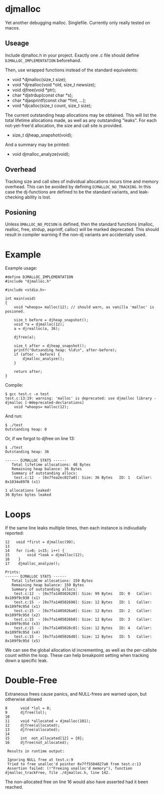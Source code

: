 # djmalloc
Yet another debugging malloc. Singlefile.
Currently only really tested on macos.

## Useage

Include djmalloc.h in your project. Exactly one .c file should define `DJMALLOC_IMPLEMENTATION` beforehand.

Then, use wrapped functions instead of the standard equivalents:

* void *djmalloc(size_t size);
* void *djrealloc(void *old, size_t newsize);
* void djfree(void *ptr);
* char *djstrdup(const char *s);
* char *djasprintf(const char *fmt, ...);
* void *djcalloc(size_t count, size_t size);

The current outstanding heap allocations may be obtained. This will list the total lifetime allocations made, as well as any outstanding
"leaks". For each not-yet-free'd allocation, the size and call site is provided.
* size_t djheap_snapshot(void);

And a summary may be printed:
* void djmalloc_analyze(void);

## Overhead
Tracking size and call sites of individual allocations incurs time and memory overhead. This can be avoided by defining `DJMALLOC_NO_TRACKING`.
In this case the dj-functions are defined to be the standard variants, and leak-checking ability is lost.

## Posioning
Unless `DMALLOC_NO_POISON` is defined, then the standard functions (malloc, realloc, free, strdup, asprintf, calloc) will be marked deprecated. This should result in compiler warning if the non-dj variants are accidentally used.

# Example

Example usage:

```
#define DJMALLOC_IMPLEMENTATION
#include "djmalloc.h"

#include <stdio.h>·

int main(void)
{
    void *whoops= malloc(12); // should warn, as vanilla 'malloc' is posioned.

    size_t before = djheap_snapshot();
    void *a = djmalloc(12);
    a = djrealloc(a, 36);
    
    djfree(a);

    size_t after = djheap_snapshot();
    printf("Outsanding heap: %ld\n", after-before);
    if (after - before) {
        djmalloc_analyze();
    }

    return after;
}
```

Compile:
```
$ gcc test.c -o test
test.c:13:19: warning: 'malloc' is deprecated: use djmalloc library - djmalloc [-Wdeprecated-declarations]
    void *whoops= malloc(12);
 ```
 
 And run:
 
 ```
 $ ./test
Outstanding heap: 0
```

Or, if we forgot to djfree on line 13:

```
$ ./test
Outstanding heap: 36

------ DJMALLOC STATS ------
   Total lifetime allocations: 48 Bytes
   Remaining heap balance: 36 Bytes
   Summary of outstanding allocs:
	test.c:12  - [0x7fea2ec027a0]: Size: 36 Bytes	ID: 1	Caller: 0x1034e8970 (x1)

1 allocations leaked!
36 Bytes bytes leaked
```

# Loops
If the same line leaks multiple times, then each instance is indivudially reported:

```
12   void *first = djmalloc(99);
13
14   for (i=0; i<15; i++) {
15        void *leak = djmalloc(12);
16    }
17    djmalloc_analyze();
  
Prints:
------ DJMALLOC STATS ------
   Total lifetime allocations: 159 Bytes
   Remaining heap balance: 159 Bytes
   Summary of outstanding allocs:
	test.c:12  - [0x7fa140502620]: Size: 99 Bytes	ID: 0	Caller: 0x109f9c930 (x1)
	test.c:15  - [0x7fa140502690]: Size: 12 Bytes	ID: 1	Caller: 0x109f9c95d (x1)
	test.c:15  - [0x7fa1405026a0]: Size: 12 Bytes	ID: 2	Caller: 0x109f9c95d (x2)
	test.c:15  - [0x7fa1405026b0]: Size: 12 Bytes	ID: 3	Caller: 0x109f9c95d (x3)
	test.c:15  - [0x7fa1405026c0]: Size: 12 Bytes	ID: 4	Caller: 0x109f9c95d (x4)
	test.c:15  - [0x7fa1405026d0]: Size: 12 Bytes	ID: 5	Caller: 0x109f9c95d (x5)
```
We can see the global allocation id incrementing, as well as the per-callsite count within the loop.
These can help breakpoint setting when tracking down a specific leak.

# Double-Free
Extraneous frees cause panics, and NULL-frees are warned upon, but otherwise allowed

```
8      void *lol = 0;
9      djfree(lol);
10
11     void *allocated = djmalloc(101);
12     djfree(allocated);
13     djfree(allocated);
14
15     int  not_allocated[12] = {0};
16     djfree(not_allocated);
 
 Results in runtime output:
 
 Ignoring NULL free at test.c:9
 Tried to free unalloc'd pointer 0x7ff5504027a0 from test.c:13
 Assertion failed: (!"Freeing unalloc'd memory"), function djmalloc_trackFree, file ./djmalloc.h, line 142.
 ```
 The non-allocated free on line 16 would also have asserted had it been reached.
